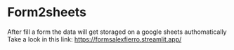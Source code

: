 # Form2sheets
After fill a form the data will get storaged on a google sheets authomatically
Take a look in this link:
https://formsalexfierro.streamlit.app/
